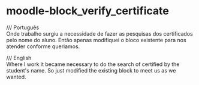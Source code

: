 # moodle-block_verify_certificate

/// Português<br/>
Onde trabalho surgiu a necessidade de fazer as pesquisas dos certificados pelo nome do aluno. 
Então apenas modifiquei o bloco existente para nos atender conforme queriamos.

/// English<br/>
Where I work it became necessary to do the search of certified by the student's name.
So just modified the existing block to meet us as we wanted.

